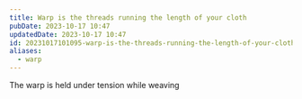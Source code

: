 ```yaml
---
title: Warp is the threads running the length of your cloth
pubDate: 2023-10-17 10:47
updatedDate: 2023-10-17 10:47
id: 20231017101095-warp-is-the-threads-running-the-length-of-your-cloth
aliases:
  - warp
---
```

The warp is held under tension while weaving